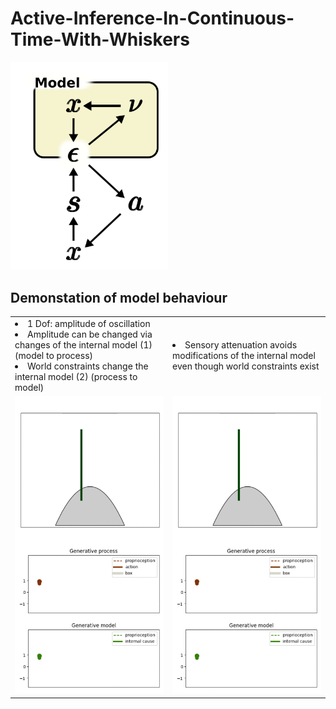 # Active-Inference-In-Continuous-Time-With-Whiskers

<img src="model.png" width="50%"/>

## Demonstation of model behaviour

<table width="100%">
  <tr>
    <td width="50%">
    <ui style="list-style-position: outside">
    <li >1 Dof: amplitude of oscillation </li>
    <li>Amplitude can be changed via changes of the internal model (1)
     (model to process) </li>
    <li> World constraints change the internal model (2) (process to model)</li>
    </ui>
    </td>
    <td>
    <li> Sensory attenuation avoids modifications of the internal model even though world constraints exist </li>
    </td>
    </tr>
    <t>    
    <td>
    <img src="normal.gif" width="100%"/></td>
    <td><img src="attenuation.gif" width="100%"/></td>
  </tr>

</table>
